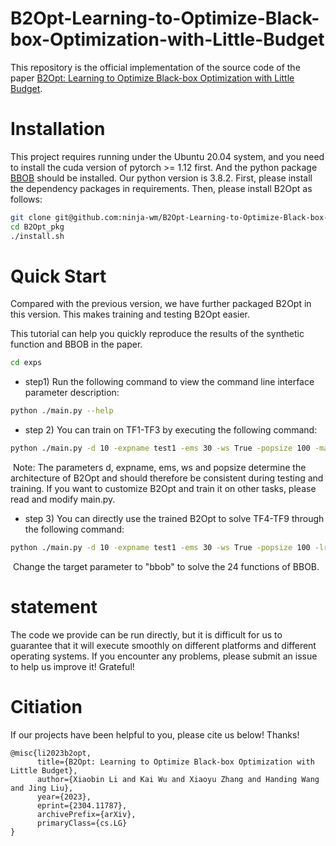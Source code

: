 # B2Opt-Learning-to-Optimize-Black-box-Optimization-with-Little-Budget

This repository is the official implementation of the source code of the paper  [B2Opt: Learning to Optimize Black-box Optimization with Little Budget](https://arxiv.org/abs/2304.11787).

# Installation

This project requires running under the Ubuntu 20.04 system, and you need to install the cuda version of pytorch >= 1.12 first. And the python package [BBOB](https://github.com/ninja-wm/BBOB/tree/main) should be installed. Our python version is 3.8.2. First, please install the dependency packages in requirements. Then, please install B2Opt as follows:

```bash
git clone git@github.com:ninja-wm/B2Opt-Learning-to-Optimize-Black-box-Optimization-with-Little-Budget.git
cd B2Opt_pkg
./install.sh
```

# Quick Start

Compared with the previous version, we have further packaged B2Opt in this version. This makes training and testing B2Opt easier. 

This tutorial can help you quickly reproduce the results of the synthetic function and BBOB in the paper.

```bash
cd exps
```

* step1)  Run the following command to view the command line interface parameter description:

```bash
python ./main.py --help
```

* step 2) You can train on TF1-TF3 by executing the following command:

```bash
python ./main.py -d 10 -expname test1 -ems 30 -ws True -popsize 100 -maxepoch 500 -lr 0.001 -mode train
```

​	Note: The parameters d, expname, ems, ws and popsize determine the architecture of B2Opt and should therefore be consistent during testing and training. If you want to customize B2Opt and train it on other tasks, please read and modify main.py.

* step 3) You can directly use the trained B2Opt to solve TF4-TF9 through the following command:

```bash
python ./main.py -d 10 -expname test1 -ems 30 -ws True -popsize 100 -lr 0.001 -mode test -target sys
```

​	Change the target parameter to "bbob" to solve the 24 functions of BBOB.

# statement

The code we provide can be run directly, but it is difficult for us to guarantee that it will execute smoothly on different platforms and different operating systems. If you encounter any problems, please submit an issue to help us improve it! Grateful!


# Citiation

If our projects have been helpful to you, please cite us below! Thanks!

```
@misc{li2023b2opt,
      title={B2Opt: Learning to Optimize Black-box Optimization with Little Budget}, 
      author={Xiaobin Li and Kai Wu and Xiaoyu Zhang and Handing Wang and Jing Liu},
      year={2023},
      eprint={2304.11787},
      archivePrefix={arXiv},
      primaryClass={cs.LG}
}
```

